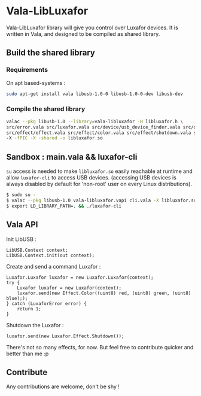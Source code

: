 # Vala-LibLuxafor

Vala-LibLuxafor library will give you control over Luxafor devices.
It is written in Vala, and designed to be compiled as shared library.

## Build the shared library

### Requirements

On apt based-systems :

```bash
sudo apt-get install vala libusb-1.0-0 libusb-1.0-0-dev libusb-dev
```

### Compile the shared library

```bash
valac --pkg libusb-1.0 --library=vala-libluxafor -H libluxafor.h \
src/error.vala src/luxafor.vala src/device/usb_device_finder.vala src/device/luxafor_finder.vala src/device/error.vala \
src/effect/effect.vala src/effect/color.vala src/effect/shutdown.vala src/effect/error.vala \
-X -fPIC -X -shared -o libluxafor.so

```

## Sandbox : main.vala && luxafor-cli

`su` access is needed to make `libluxafor.so` easily reachable at runtime and allow `luxafor-cli` to access USB devices.
(accessing USB devices is always disabled by default for 'non-root' user on every Linux distributions).

```bash
$ sudo su -
$ valac --pkg libusb-1.0 vala-libluxafor.vapi cli.vala -X libluxafor.so -X -I. -o luxafor-cli
$ export LD_LIBRARY_PATH=. && ./luxafor-cli

```

## Vala API

Init LibUSB :
```vala
LibUSB.Context context;
LibUSB.Context.init(out context);	
```

Create and send a command Luxafor :
```vala
Luxafor.Luxafor luxafor = new Luxafor.Luxafor(context);
try {
	Luxafor luxafor = new Luxafor(context);
	luxafor.send(new Effect.Color((uint8) red, (uint8) green, (uint8) blue););	
} catch (LuxaforError error) {
	return 1;
}
```

Shutdown the Luxafor :
```
luxafor.send(new Luxafor.Effect.Shutdown());
```

There's not so many effects, for now. But feel free to contribute quicker and better than me :p

## Contribute

Any contributions are welcome, don't be shy !
